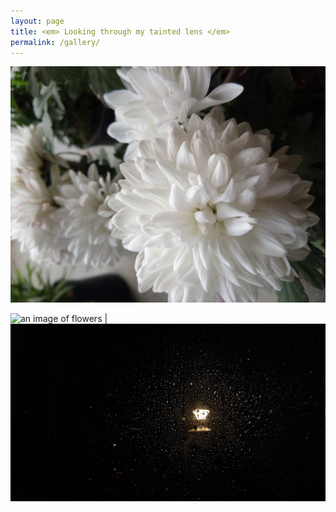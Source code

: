 ```yaml
---
layout: page
title: <em> Looking through my tainted lens </em>
permalink: /gallery/
---
```

 ![flowers](images/IMG_20220125_150944.jpg)
 
![an image of flowers](images/20230516_182936.jpg)   |  ![lamp in night](images/20230724_203442.jpg)  


